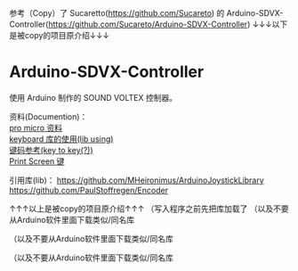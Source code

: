 参考（Copy）了 Sucaretto(https://github.com/Sucareto) 的 Arduino-SDVX-Controller(https://github.com/Sucareto/Arduino-SDVX-Controller)
↓↓↓以下是被copy的项目原介绍↓↓↓
# Arduino-SDVX-Controller
使用 Arduino 制作的 SOUND VOLTEX 控制器。

资料(Documention)：  
[pro micro 资料](https://learn.sparkfun.com/tutorials/pro-micro--fio-v3-hookup-guide/hardware-overview-pro-micro)   
[keyboard 库的使用(lib using)](https://www.arduino.cc/reference/en/language/functions/usb/keyboard/)  
[键码参考(key to key(?))](https://www.arduino.cc/en/Reference/KeyboardModifiers)  
[Print Screen 键](https://forum.arduino.cc/index.php?topic=119740.15)

引用库(lib)：
https://github.com/MHeironimus/ArduinoJoystickLibrary  
https://github.com/PaulStoffregen/Encoder

↑↑↑以上是被copy的项目原介绍↑↑↑
（写入程序之前先把库加载了
（以及不要从Arduino软件里面下载类似/同名库

（以及不要从Arduino软件里面下载类似/同名库

（以及不要从Arduino软件里面下载类似/同名库
